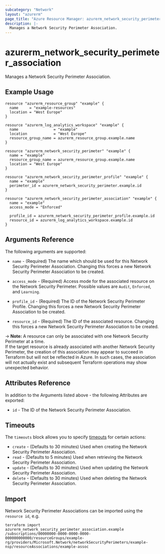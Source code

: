 ```yaml
---
subcategory: "Network"
layout: "azurerm"
page_title: "Azure Resource Manager: azurerm_network_security_perimeter_association"
description: |-
  Manages a Network Security Perimeter Association.
---
```


# azurerm_network_security_perimeter_association

Manages a Network Security Perimeter Association.

## Example Usage

```hcl
resource "azurerm_resource_group" "example" {
  name     = "example-resources"
  location = "West Europe"
}

resource "azurerm_log_analytics_workspace" "example" {
  name                = "example"
  location            = "West Europe"
  resource_group_name = azurerm_resource_group.example.name
}

resource "azurerm_network_security_perimeter" "example" {
  name = "example"
  resource_group_name = azurerm_resource_group.example.name
  location = "West Europe"
}

resource "azurerm_network_security_perimeter_profile" "example" {
  name = "example"
  perimeter_id = azurerm_network_security_perimeter.example.id
}

resource "azurerm_network_security_perimeter_association" "example" {
  name = "example"
  access_mode = "Enforced"

  profile_id = azurerm_network_security_perimeter_profile.example.id
  resource_id = azurerm_log_analytics_workspace.example.id
}
```

## Arguments Reference

The following arguments are supported:

* `name` - (Required) The name which should be used for this Network Security Perimeter Association. Changing this forces a new Network Security Perimeter Association to be created.

* `access_mode` - (Required) Access mode for the associated resource on the Network Security Perimeter. Possible values are `Audit`, `Enforced`, and `Learning`.

* `profile_id` - (Required) The ID of the Network Security Perimeter Profile. Changing this forces a new Network Security Perimeter Association to be created.

* `resource_id` - (Required) The ID of the associated resource. Changing this forces a new Network Security Perimeter Association to be created.

-> **Note:** A resource can only be associated with one Network Security Perimeter at a time.  
If the target resource is already associated with another Network Security Perimeter, the creation of this association may appear to succeed in Terraform but will not be reflected in Azure. In such cases, the association will not actually exist and subsequent Terraform operations may show unexpected behavior.

## Attributes Reference

In addition to the Arguments listed above - the following Attributes are exported: 

* `id` - The ID of the Network Security Perimeter Association.

## Timeouts

The `timeouts` block allows you to specify [timeouts](https://www.terraform.io/language/resources/syntax#operation-timeouts) for certain actions:

* `create` - (Defaults to 30 minutes) Used when creating the Network Security Perimeter Association.
* `read` - (Defaults to 5 minutes) Used when retrieving the Network Security Perimeter Association.
* `update` - (Defaults to 30 minutes) Used when updating the Network Security Perimeter Association.
* `delete` - (Defaults to 30 minutes) Used when deleting the Network Security Perimeter Association.

## Import

Network Security Perimeter Associations can be imported using the `resource id`, e.g.

```shell
terraform import azurerm_network_security_perimeter_association.example /subscriptions/00000000-0000-0000-0000-000000000000/resourceGroups/example-rg/providers/Microsoft.Network/networkSecurityPerimeters/example-nsp/resourceAssociations/example-assoc
```